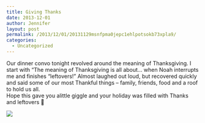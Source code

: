 ```yaml
---
title: Giving Thanks
date: 2013-12-01
author: Jennifer
layout: post
permalink: /2013/12/01/20131129msnfpma0jepc1ehlpotsokb73xpla9/
categories:
  - Uncategorized
---
```

Our dinner convo tonight revolved around the meaning of Thanksgiving. I start with &#8220;The meaning of Thanksgiving is all about&#8230; when Noah interrupts me and finishes &#8220;leftovers!&#8221; Almost laughed out loud, but recovered quickly and said some of our most Thankful things &#8211; family, friends, food and a roof to hold us all.   
Hope this gave you alittle giggle and your holiday was filled with Thanks and leftovers 🙂

![](http://static1.squarespace.com/static/50db6bb3e4b015296cd43789/50dfa5b1e4b0dc6320e0b5ea/529ae8cde4b0003dbaa3547b/1385883855661/iphone-20131201024415-0.jpg)

